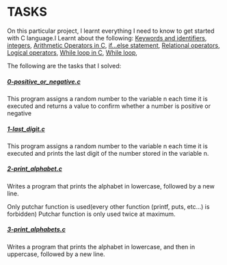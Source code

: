 # TASKS


On this particular project, I learnt everything I need to know to get started with C language.I Learnt about the following:
[Keywords and identifiers](https://intranet.alxswe.com/rltoken/58ThnAAxwJv5s_ceKMMPhw),
[integers](https://intranet.alxswe.com/rltoken/2sXkmDiD7BF7pNIOxMQWFA),
[Arithmetic Operators in C](https://intranet.alxswe.com/rltoken/S-b9MN2iELhSEwCI093Vzw),
[if...else statement](https://intranet.alxswe.com/rltoken/CU6mSX1qdZKOhDEgmToUGA),
[Relational operators](https://intranet.alxswe.com/rltoken/O1N-qacaTC-BHXm3Dp3eUA),
[Logical operators](https://intranet.alxswe.com/rltoken/TaX_y6ll4cRfxCrxG8ZuNQ),
[While loop in C](https://intranet.alxswe.com/rltoken/mwx2_bj3gIFEgCqdwdTp4w),
[While loop](https://intranet.alxswe.com/rltoken/MW4Ob-6JLWt7Zn6vZ0EsBw),

The following are the tasks that I solved:
##### [0-positive_or_negative.c](https://github.com/Dalvin984/alx-low_level_programming/blob/master/0x01-variables_if_else_while/0-positive_or_negative.c)
This program assigns a random number to the variable n each time it is executed and returns a value to confirm whether a number is positive or negative

##### [1-last_digit.c](https://github.com/Dalvin984/alx-low_level_programming/blob/master/0x01-variables_if_else_while/1-last_digit.c)
This program assigns a random number to the variable n each time it is executed and prints the last digit of the number stored in the variable n.

##### [2-print_alphabet.c](https://github.com/Dalvin984/alx-low_level_programming/blob/master/0x01-variables_if_else_while/2-print_alphabet.c)
Writes a program that prints the alphabet in lowercase, followed by a new line.

Only putchar function is used(every other function (printf, puts, etc…) is forbidden)
Putchar function is only used twice at maximum.

##### [3-print_alphabets.c](https://github.com/Dalvin984/alx-low_level_programming/blob/master/0x01-variables_if_else_while/3-print_alphabets.c)
Writes a program that prints the alphabet in lowercase, and then in uppercase, followed by a new line.


